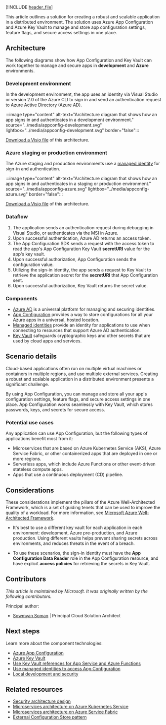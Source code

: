 [!INCLUDE [header_file](../../../includes/sol-idea-header.md)]

This article outlines a solution for creating a robust and scalable application in a distributed environment. The solution uses Azure App Configuration and Azure Key Vault to manage and store app configuration settings, feature flags, and secure access settings in one place.

## Architecture

The following diagrams show how App Configuration and Key Vault can work together to manage and secure apps in **development** and **Azure** environments.

### Development environment

In the development environment, the app uses an identity via Visual Studio or version 2.0 of the Azure CLI to sign in and send an authentication request to Azure Active Directory (Azure AD).

:::image type="content" alt-text="Architecture diagram that shows how an app signs in and authenticates in a development environment." source="../media/appconfig-development.svg" lightbox="../media/appconfig-development.svg" border="false":::

[Download a Visio file](https://arch-center.azureedge.net/AppConfig_Development.vsdx) of this architecture.

### Azure staging or production environment

The Azure staging and production environments use a [managed identity](/azure/active-directory/managed-identities-azure-resources/overview) for sign-in and authentication.

:::image type="content" alt-text="Architecture diagram that shows how an app signs in and authenticates in a staging or production environment." source="../media/appconfig-azure.svg" lightbox="../media/appconfig-azure.svg" border="false":::

[Download a Visio file](https://arch-center.azureedge.net/AppConfig_Development.vsdx) of this architecture.

### Dataflow

1. The application sends an authentication request during debugging in Visual Studio, or authenticates via the MSI in Azure.
1. Upon successful authentication, Azure AD returns an access token.
1. The App Configuration SDK sends a request with the access token to read the app's App Configuration Key Vault **secretURI** value for the app's key vault.
1. Upon successful authorization, App Configuration sends the configuration value.
1. Utilizing the sign-in identity, the app sends a request to Key Vault to retrieve the application secret for the **secretURI** that App Configuration sent.
1. Upon successful authorization, Key Vault returns the secret value.

### Components

* [Azure AD](https://azure.microsoft.com/services/active-directory) is a universal platform for managing and securing identities.
* [App Configuration](https://azure.microsoft.com/services/app-configuration) provides a way to store configurations for all your Azure apps in a universal, hosted location.
* [Managed identities](/azure/active-directory/managed-identities-azure-resources) provide an identity for applications to use when connecting to resources that support Azure AD authentication.
* [Key Vault](https://azure.microsoft.com/services/key-vault) safeguards cryptographic keys and other secrets that are used by cloud apps and services.

## Scenario details

Cloud-based applications often run on multiple virtual machines or containers in multiple regions, and use multiple external services. Creating a robust and scalable application in a distributed environment presents a significant challenge.

By using App Configuration, you can manage and store all your app's configuration settings, feature flags, and secure access settings in one place. App Configuration works seamlessly with Key Vault, which stores passwords, keys, and secrets for secure access.

### Potential use cases

Any application can use App Configuration, but the following types of applications benefit most from it:

* Microservices that are based on Azure Kubernetes Service (AKS), Azure Service Fabric, or other containerized apps that are deployed in one or more regions.
* Serverless apps, which include Azure Functions or other event-driven stateless compute apps.
* Apps that use a continuous deployment (CD) pipeline.

## Considerations

These considerations implement the pillars of the Azure Well-Architected Framework, which is a set of guiding tenets that can be used to improve the quality of a workload. For more information, see [Microsoft Azure Well-Architected Framework](/azure/architecture/framework).

* It's best to use a different key vault for each application in each environment: development, Azure pre-production, and Azure production. Using different vaults helps prevent sharing secrets across environments, and reduces threats in the event of a breach.

* To use these scenarios, the sign-in identity must have the **App Configuration Data Reader** role in the App Configuration resource, and have explicit **access policies** for retrieving the secrets in Key Vault.

## Contributors

*This article is maintained by Microsoft. It was originally written by the following contributors.*

Principal author:

* [Sowmyan Soman](https://www.linkedin.com/in/sowmyancs) | Principal Cloud Solution Architect

## Next steps

Learn more about the component technologies:

* [Azure App Configuration](/azure/azure-app-configuration)
* [Azure Key Vault](/azure/key-vault/general/basic-concepts)
* [Use Key Vault references for App Service and Azure Functions](/azure/app-service/app-service-key-vault-references)
* [Use managed identities to access App Configuration](/azure/azure-app-configuration/howto-integrate-azure-managed-service-identity?tabs=core2x)
* [Local development and security](/aspnet/core/security/app-secrets?tabs=windows&view=aspnetcore-3.1)

## Related resources

* [Security architecture design](../../guide/security/security-start-here.yml)
* [Microservices architecture on Azure Kubernetes Service](../../reference-architectures/containers/aks-microservices/aks-microservices.yml)
* [Microservices architecture on Azure Service Fabric](../../reference-architectures/microservices/service-fabric.yml)
* [External Configuration Store pattern](../../patterns/external-configuration-store.yml)